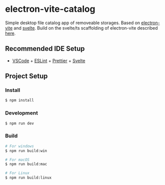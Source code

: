 # electron-vite-catalog

Simple desktop file catalog app of removeable storages.
Based on [electron-vite](https://electron-vite.org/) and [svelte](https://svelte.dev).
Build on the svelte/ts scaffolding of electron-vite described [here](https://electron-vite.org/guide/).

## Recommended IDE Setup

- [VSCode](https://code.visualstudio.com/) + [ESLint](https://marketplace.visualstudio.com/items?itemName=dbaeumer.vscode-eslint) + [Prettier](https://marketplace.visualstudio.com/items?itemName=esbenp.prettier-vscode) + [Svelte](https://marketplace.visualstudio.com/items?itemName=svelte.svelte-vscode)

## Project Setup

### Install

```bash
$ npm install
```

### Development

```bash
$ npm run dev
```

### Build

```bash
# For windows
$ npm run build:win

# For macOS
$ npm run build:mac

# For Linux
$ npm run build:linux
```
